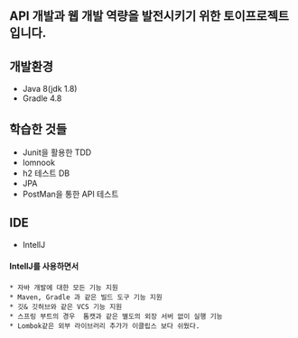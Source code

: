 ## API 개발과 웹 개발 역량을 발전시키기 위한 토이프로젝트입니다. 

## 개발환경 
   * Java 8(jdk 1.8)
   * Gradle 4.8
## 학습한 것들 
   * Junit을 활용한 TDD 
   * lomnook
   * h2 테스트 DB
   * JPA 
   * PostMan을 통한 API 테스트 
   
## IDE 
   * IntellJ
   #### IntellJ를 사용하면서 
    * 자바 개발에 대한 모든 기능 지원 
    * Maven, Gradle 과 같은 빌드 도구 기능 지원 
    * 깃& 깃허브와 같은 VCS 기능 지원 
    * 스프링 부트의 경우  톰캣과 같은 별도의 외장 서버 없이 실행 기능 
    * Lombok같은 외부 라이브러리 추가가 이클립스 보다 쉬웠다. 
    
